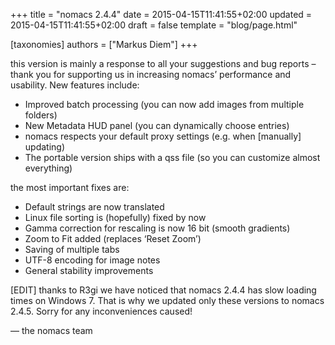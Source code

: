 +++
title = "nomacs 2.4.4"
date = 2015-04-15T11:41:55+02:00
updated = 2015-04-15T11:41:55+02:00
draft = false
template = "blog/page.html"

[taxonomies]
authors = ["Markus Diem"]
+++

this version is mainly a response to all your suggestions and bug reports – thank you for supporting us in increasing nomacs’ performance and usability.
New features include:

- Improved batch processing (you can now add images from multiple folders)
- New Metadata HUD panel (you can dynamically choose entries)
- nomacs respects your default proxy settings (e.g. when \[manually\] updating)
- The portable version ships with a qss file (so you can customize almost everything)

the most important fixes are:

- Default strings are now translated
- Linux file sorting is (hopefully) fixed by now
- Gamma correction for rescaling is now 16 bit (smooth gradients)
- Zoom to Fit added (replaces ‘Reset Zoom’)
- Saving of multiple tabs
- UTF-8 encoding for image notes
- General stability improvements

\[EDIT\] thanks to R3gi we have noticed that nomacs 2.4.4 has slow loading times on Windows 7.
That is why we updated only these versions to nomacs 2.4.5.
Sorry for any inconveniences caused!

— the nomacs team
